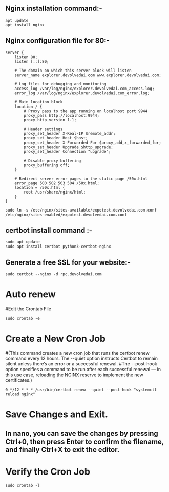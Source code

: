 ## Nginx installation command:- 
```
apt update
apt install nginx
```
## Nginx configuration file for 80:-
```
server {
    listen 80;
    listen [::]:80;

    # The domain on which this server block will listen
    server_name explorer.devolvedai.com www.explorer.devolvedai.com;

    # Log files for debugging and monitoring
    access_log /var/log/nginx/explorer.devolvedai.com_access.log;
    error_log /var/log/nginx/explorer.devolvedai.com_error.log;

    # Main location block
    location / {
        # Proxy pass to the app running on localhost port 9944
        proxy_pass http://localhost:9944;
        proxy_http_version 1.1;

        # Header settings
        proxy_set_header X-Real-IP $remote_addr;
        proxy_set_header Host $host;
        proxy_set_header X-Forwarded-For $proxy_add_x_forwarded_for;
        proxy_set_header Upgrade $http_upgrade;
        proxy_set_header Connection "upgrade";

        # Disable proxy buffering
        proxy_buffering off;
    }

    # Redirect server error pages to the static page /50x.html
    error_page 500 502 503 504 /50x.html;
    location = /50x.html {
        root /usr/share/nginx/html;
    }
}
```

```
sudo ln -s /etc/nginx/sites-available/expotest.devolvedai.com.conf /etc/nginx/sites-enabled/expotest.devolvedai.com.conf
```
## certbot install command :- 
```
sudo apt update
sudo apt install certbot python3-certbot-nginx
```
## Generate a free SSL for your website:-
```
sudo certbot --nginx -d rpc.devolvedai.com
```
# Auto renew 
#Edit the Crontab File
```
sudo crontab -e
```
# Create a New Cron Job 
#(This command creates a new cron job that runs the certbot renew command every 12 hours. The --quiet option instructs Certbot to remain silent unless there’s an error or a successful renewal. 
#The --post-hook option specifies a command to be run after each successful renewal — in this use case, reloading the NGINX reserve to implement the new certificates.)
```
0 */12 * * * /usr/bin/certbot renew --quiet --post-hook "systemctl reload nginx"
```
# Save Changes and Exit.
## In nano, you can save the changes by pressing Ctrl+0, then press Enter to confirm the filename, and finally Ctrl+X to exit the editor.

# Verify the Cron Job
```
sudo crontab -l
```
